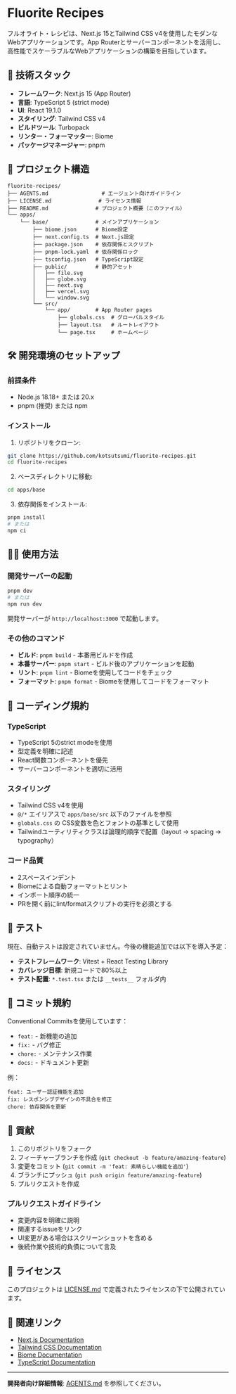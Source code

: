 # Fluorite Recipes

フルオライト・レシピは、Next.js 15とTailwind CSS v4を使用したモダンなWebアプリケーションです。App Routerとサーバーコンポーネントを活用し、高性能でスケーラブルなWebアプリケーションの構築を目指しています。

## 🚀 技術スタック

- **フレームワーク**: Next.js 15 (App Router)
- **言語**: TypeScript 5 (strict mode)
- **UI**: React 19.1.0
- **スタイリング**: Tailwind CSS v4
- **ビルドツール**: Turbopack
- **リンター・フォーマッター**: Biome
- **パッケージマネージャー**: pnpm

## 📁 プロジェクト構造

```
fluorite-recipes/
├── AGENTS.md                 # エージェント向けガイドライン
├── LICENSE.md               # ライセンス情報
├── README.md               # プロジェクト概要（このファイル）
└── apps/
    └── base/               # メインアプリケーション
        ├── biome.json      # Biome設定
        ├── next.config.ts  # Next.js設定
        ├── package.json    # 依存関係とスクリプト
        ├── pnpm-lock.yaml  # 依存関係ロック
        ├── tsconfig.json   # TypeScript設定
        ├── public/         # 静的アセット
        │   ├── file.svg
        │   ├── globe.svg
        │   ├── next.svg
        │   ├── vercel.svg
        │   └── window.svg
        └── src/
            └── app/        # App Router pages
                ├── globals.css  # グローバルスタイル
                ├── layout.tsx   # ルートレイアウト
                └── page.tsx     # ホームページ
```

## 🛠 開発環境のセットアップ

### 前提条件

- Node.js 18.18+ または 20.x
- pnpm (推奨) または npm

### インストール

1. リポジトリをクローン:

```bash
git clone https://github.com/kotsutsumi/fluorite-recipes.git
cd fluorite-recipes
```

2. ベースディレクトリに移動:

```bash
cd apps/base
```

3. 依存関係をインストール:

```bash
pnpm install
# または
npm ci
```

## 🏃‍♂️ 使用方法

### 開発サーバーの起動

```bash
pnpm dev
# または
npm run dev
```

開発サーバーが `http://localhost:3000` で起動します。

### その他のコマンド

- **ビルド**: `pnpm build` - 本番用ビルドを作成
- **本番サーバー**: `pnpm start` - ビルド後のアプリケーションを起動
- **リント**: `pnpm lint` - Biomeを使用してコードをチェック
- **フォーマット**: `pnpm format` - Biomeを使用してコードをフォーマット

## 🎨 コーディング規約

### TypeScript

- TypeScript 5のstrict modeを使用
- 型定義を明確に記述
- React関数コンポーネントを優先
- サーバーコンポーネントを適切に活用

### スタイリング

- Tailwind CSS v4を使用
- `@/*` エイリアスで `apps/base/src` 以下のファイルを参照
- `globals.css` の CSS変数を色とフォントの基準として使用
- Tailwindユーティリティクラスは論理的順序で配置（layout → spacing → typography）

### コード品質

- 2スペースインデント
- Biomeによる自動フォーマットとリント
- インポート順序の統一
- PRを開く前にlint/formatスクリプトの実行を必須とする

## 🧪 テスト

現在、自動テストは設定されていません。今後の機能追加では以下を導入予定：

- **テストフレームワーク**: Vitest + React Testing Library
- **カバレッジ目標**: 新規コードで80%以上
- **テスト配置**: `*.test.tsx` または `__tests__` フォルダ内

## 📝 コミット規約

Conventional Commitsを使用しています：

- `feat:` - 新機能の追加
- `fix:` - バグ修正
- `chore:` - メンテナンス作業
- `docs:` - ドキュメント更新

例：

```
feat: ユーザー認証機能を追加
fix: レスポンシブデザインの不具合を修正
chore: 依存関係を更新
```

## 🤝 貢献

1. このリポジトリをフォーク
2. フィーチャーブランチを作成 (`git checkout -b feature/amazing-feature`)
3. 変更をコミット (`git commit -m 'feat: 素晴らしい機能を追加'`)
4. ブランチにプッシュ (`git push origin feature/amazing-feature`)
5. プルリクエストを作成

### プルリクエストガイドライン

- 変更内容を明確に説明
- 関連するissueをリンク
- UI変更がある場合はスクリーンショットを含める
- 後続作業や技術的負債について言及

## 📄 ライセンス

このプロジェクトは [LICENSE.md](LICENSE.md) で定義されたライセンスの下で公開されています。

## 🔗 関連リンク

- [Next.js Documentation](https://nextjs.org/docs)
- [Tailwind CSS Documentation](https://tailwindcss.com/docs)
- [Biome Documentation](https://biomejs.dev/)
- [TypeScript Documentation](https://www.typescriptlang.org/docs/)

---

**開発者向け詳細情報**: [AGENTS.md](AGENTS.md) を参照してください。

